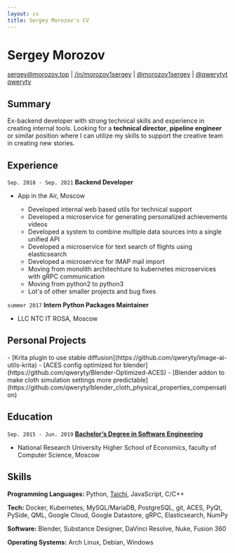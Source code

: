 ```yaml
---
layout: cv
title: Sergey Morozov's CV
---
```


<div markdown="1" id="header">

# Sergey Morozov

<div id="webaddress">
  <a href="mailto:sergey@morozov.top"><i class="fa-solid fa-envelope"></i>sergey@morozov.top</a>
  | <a href="https://www.linkedin.com/in/morozov1sergey"><i class="fa-brands fa-linkedin"></i>/in/morozov1sergey</a>
  | <a href="https://www.instagram.com/morozov1sergey/"><i class="fa-brands fa-instagram"></i>@morozov1sergey</a>
  | <a href="https://t.me/qwerytyt"><i class="fa-solid fa-paper-plane"></i>@qwerytyt</a><br/>
  <a href="https://github.com/qweryty/"><i class="fa-brands fa-square-github"></i>qweryty</a>
</div>
</div>

<div class="body" markdown="1">

## Summary

<div class="full-width" markdown="1">

Ex-backend developer with strong technical skills and experience in creating internal tools. Looking for a **technical director**, **pipeline engineer** or similar position where I can utilize my skills to support the creative team in creating new stories.

</div>

## Experience

`Sep. 2018 - Sep. 2021`
**Backend Developer**

- App in the Air, Moscow
  <div class="list" markdown="1">

  - Developed internal web based utils for technical support
  - Developed a microservice for generating personalized achievements videos
  - Developed a system to combine multiple data sources into a single unified API
  - Developed a microservice for text search of flights using elasticsearch
  - Developed a microservice for IMAP mail import
  - Moving from monolith architechture to kubernetes microservices with gRPC communication
  - Moving from python2 to python3
  - Lot's of other smaller projects and bug fixes

  </div>

`summer 2017`
**Intern Python Packages Maintainer**

- LLC NTC IT ROSA, Moscow

## Personal Projects

<div class="list" markdown="1">
- [Krita plugin to use stable diffusion](https://github.com/qweryty/image-ai-utils-krita)
- [ACES config optimized for blender](https://github.com/qweryty/Blender-Optimized-ACES)
- [Blender addon to make cloth simulation settings more predictable](https://github.com/qweryty/blender_cloth_physical_properties_compensation)
</div>

## Education

`Sep. 2015 - Jun. 2019`
**[Bachelor’s Degree in Software Engineering](https://www.hse.ru/en/ba/se/)**

- National Research University Higher School of Economics, faculty of Computer Science, Moscow

## Skills

<div class="full-width" markdown="1">

**Programming Languages:** Python, [Taichi](https://www.taichi-lang.org/), JavaScript, C/C++

**Tech:** Docker, Kubernetes, MySQL/MariaDB, PostgreSQL, git, ACES, PyQt, PySide, QML, Google Cloud, Google Datastore, gRPC, Elasticsearch, NumPy

**Software:** Blender, Substance Designer, DaVinci Resolve, Nuke, Fusion 360

**Operating Systems:** Arch Linux, Debian, Windows

</div>
</div><!--class="body"-->
